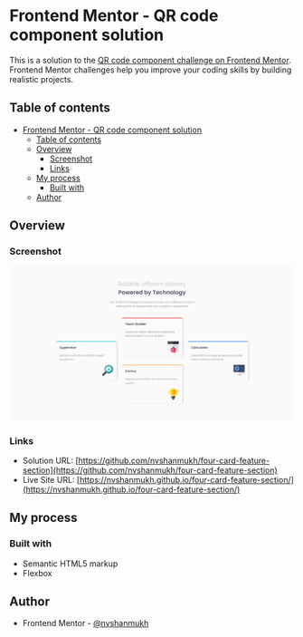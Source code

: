 # Frontend Mentor - QR code component solution

This is a solution to the [QR code component challenge on Frontend Mentor](https://www.frontendmentor.io/challenges/qr-code-component-iux_sIO_H). Frontend Mentor challenges help you improve your coding skills by building realistic projects. 

## Table of contents

- [Frontend Mentor - QR code component solution](#frontend-mentor---four-card-feature-section-master-solution)
  - [Table of contents](#table-of-contents)
  - [Overview](#overview)
    - [Screenshot](#screenshot)
    - [Links](#links)
  - [My process](#my-process)
    - [Built with](#built-with)
  - [Author](#author)


## Overview

### Screenshot

![](./images/screenshot.png)


### Links

- Solution URL: [https://github.com/nvshanmukh/four-card-feature-section](https://github.com/nvshanmukh/four-card-feature-section)
- Live Site URL: [https://nvshanmukh.github.io/four-card-feature-section/](https://nvshanmukh.github.io/four-card-feature-section/)

## My process

### Built with

- Semantic HTML5 markup
- Flexbox

## Author

- Frontend Mentor - [@nvshanmukh](https://www.frontendmentor.io/profile/nvshanmukh)